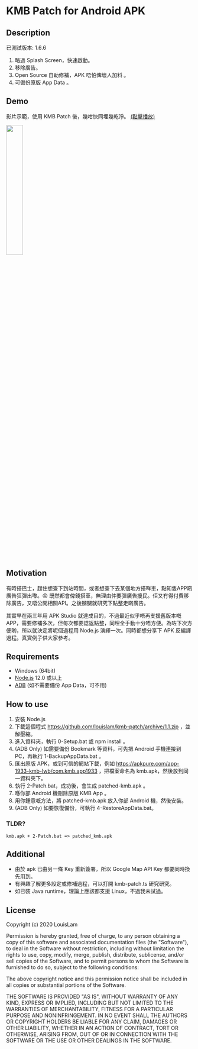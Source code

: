 # KMB Patch for Android APK

## Description

已測試版本: 1.6.6

1. 略過 Splash Screen，快速啟動。
2. 移除廣告。
3. Open Source 自助修補，APK 唔怕俾壞人加料 。
4. 可備份原版 App Data 。


## Demo

影片示範，使用 KMB Patch 後，幾咁快同埋幾乾淨。
[(點擊播放)](https://youtu.be/hwvs_Z5rMbo)

[<img src="https://img.youtube.com/vi/hwvs_Z5rMbo/0.jpg" width="30%">](https://youtu.be/hwvs_Z5rMbo)

## Motivation

有時搭巴士，趕住想查下到站時間，或者想查下去某個地方搭咩車，點知隻APP啲廣告狂彈出嚟。😡 既然都會俾錢搭車，無理由仲要彈廣告擾民。佢又冇得付費移除廣告，又唔公開相關API。之後嬲嬲就研究下點整走啲廣告。

其實早在兩三年用 APK Studio 就達成目的，不過最近似乎唔再支援舊版本嘅 APP，需要修補多次，但每次都要諗返點整，同埋全手動十分唔方便。為咗下次方便啲，所以就決定將呢個過程用 Node.js 演繹一次。同時都想分享下 APK 反編譯過程。真實例子供大家參考。

## Requirements

* Windows (64bit)
* [Node.js](https://nodejs.org/dist/v12.18.3/node-v12.18.3-x64.msi) 12.0 或以上
* [ADB](https://dl.google.com/android/repository/platform-tools-latest-windows.zip) (如不需要備份 App Data，可不用)

## How to use

1. 安裝 Node.js
1. 下載這個程式 https://github.com/louislam/kmb-patch/archive/1.1.zip ，並解壓縮。
1. 進入資料夾，執行 0-Setup.bat 或 npm install 。
1. (ADB Only) 如需要備份 Bookmark 等資料，可先把 Android 手機連接到 PC，再執行 1-BackupAppData.bat 。
1. 匯出原版 APK，或到可信的網站下載，例如 https://apkpure.com/app-1933-kmb-lwb/com.kmb.app1933 ，把檔案命名為 kmb.apk，然後放到同一資料夾下。
1. 執行 2-Patch.bat，成功後，會生成 patched-kmb.apk 。
1. 喺你部 Android 機刪除原版 KMB App 。
1. 用你鍾意嘅方法，將 patched-kmb.apk 放入你部 Android 機，然後安裝。
1. (ADB Only) 如要恢復備份，可執行 4-RestoreAppData.bat。



### TLDR?

```
kmb.apk + 2-Patch.bat => patched_kmb.apk
```

## Additional 

* 由於 apk 已由另一條 Key 重新簽署，所以 Google Map API Key 都要同時換先用到。
* 有興趣了解更多設定或修補過程，可以打開 kmb-patch.ts 研究研究。
* 如已裝 Java runtime，理論上應該都支援 Linux，不過我未試過。

## License

Copyright (c) 2020 LouisLam

Permission is hereby granted, free of charge, to any person obtaining a copy
of this software and associated documentation files (the "Software"), to deal
in the Software without restriction, including without limitation the rights
to use, copy, modify, merge, publish, distribute, sublicense, and/or sell
copies of the Software, and to permit persons to whom the Software is
furnished to do so, subject to the following conditions:

The above copyright notice and this permission notice shall be included in all
copies or substantial portions of the Software.

THE SOFTWARE IS PROVIDED "AS IS", WITHOUT WARRANTY OF ANY KIND, EXPRESS OR
IMPLIED, INCLUDING BUT NOT LIMITED TO THE WARRANTIES OF MERCHANTABILITY,
FITNESS FOR A PARTICULAR PURPOSE AND NONINFRINGEMENT. IN NO EVENT SHALL THE
AUTHORS OR COPYRIGHT HOLDERS BE LIABLE FOR ANY CLAIM, DAMAGES OR OTHER
LIABILITY, WHETHER IN AN ACTION OF CONTRACT, TORT OR OTHERWISE, ARISING FROM,
OUT OF OR IN CONNECTION WITH THE SOFTWARE OR THE USE OR OTHER DEALINGS IN THE
SOFTWARE.
